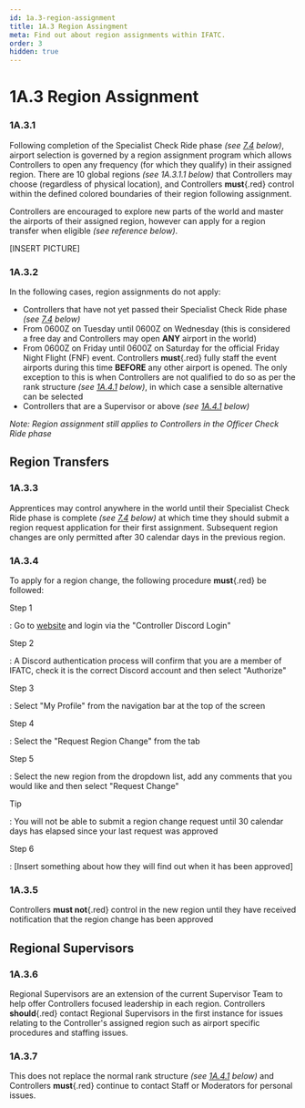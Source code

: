 ```yaml
---
id: 1a.3-region-assignment
title: 1A.3 Region Assingment
meta: Find out about region assignments within IFATC.
order: 3
hidden: true
---
```


# 1A.3  Region Assignment



### 1A.3.1

Following completion of the Specialist Check Ride phase *(see [7.4](/guide/atc-manual/7.-recruitment-and-training/7.4-promotion-to-specialist-(check-ride)) below)*, airport selection is governed by a region assignment program which allows Controllers to open any frequency (for which they qualify) in their assigned region. There are 10 global regions *(see 1A.3.1.1 below)* that Controllers may choose (regardless of physical location), and Controllers **must**{.red} control within the defined colored boundaries of their region following assignment.



Controllers are encouraged to explore new parts of the world and master the airports of their assigned region, however can apply for a region transfer when eligible *(see reference below)*.



[INSERT PICTURE]



### 1A.3.2

In the following cases, region assignments do not apply:



- Controllers that have not yet passed their Specialist Check Ride phase *(see [7.4](/guide/atc-manual/7.-recruitment-and-training/7.4-promotion-to-specialist-(check-ride)) below)*
- From 0600Z on Tuesday until 0600Z on Wednesday (this is considered a free day and Controllers may open **ANY** airport in the world)
- From 0600Z on Friday until 0600Z on Saturday for the official Friday Night Flight (FNF) event. Controllers **must**{.red} fully staff the event airports during this time **BEFORE** any other airport is opened. The only exception to this is when Controllers are not qualified to do so as per the rank structure *(see [1A.4.1](/guide/atc-manual/1a.-new-entrants/1a.4-rank-structure#1a.4.1) below)*, in which case a sensible alternative can be selected
- Controllers that are a Supervisor or above *(see [1A.4.1](/guide/atc-manual/1a.-new-entrants/1a.4-rank-structure#1a.4.1) below)*



*Note: Region assignment still applies to Controllers in the Officer Check Ride phase*



## Region Transfers



### 1A.3.3

Apprentices may control anywhere in the world until their Specialist Check Ride phase is complete *(see [7.4](/guide/atc-manual/7.-recruitment-and-training/7.4-promotion-to-specialist-(check-ride)) below)* at which time they should submit a region request application for their first assignment. Subsequent region changes are only permitted after 30 calendar days in the previous region.



### 1A.3.4

To apply for a region change, the following procedure **must**{.red} be followed: 



Step 1

: Go to [website](https://if-atc.com) and login via the "Controller Discord Login"



Step 2

: A Discord authentication process will confirm that you are a member of IFATC, check it is the correct Discord account and then select "Authorize"



Step 3

: Select "My Profile" from the navigation bar at the top of the screen



Step 4

: Select the "Request Region Change" from the tab



Step 5

: Select the new region from the dropdown list, add any comments that you would like and then select "Request Change"



Tip

: You will not be able to submit a region change request until 30 calendar days has elapsed since your last request was approved



Step 6

: [Insert something about how they will find out when it has been approved]



### 1A.3.5

Controllers **must not**{.red} control in the new region until they have received notification that the region change has been approved 



## Regional Supervisors



### 1A.3.6

Regional Supervisors are an extension of the current Supervisor Team to help offer Controllers focused leadership in each region. Controllers **should**{.red} contact Regional Supervisors in the first instance for issues relating to the Controller's assigned region such as airport specific procedures and staffing issues.



### 1A.3.7

This does not replace the normal rank structure *(see [1A.4.1](/guide/atc-manual/1a.-new-entrants/1a.4-rank-structure#1a.4.1) below)* and Controllers **must**{.red} continue to contact Staff or Moderators for personal issues. 